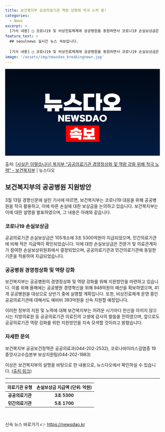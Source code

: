 ```yaml
---
title: 보건복지부 공공의료기관 역량 강화에 적극 노력 중!
categories:
  - News
excerpt: >
  [기사 내용] □ 코로나19 및 비상진료체계에 공공병원을 동원하면서 코로나19 손실보상금은 민간 보다 적게 …
feature_text: >
  ## seoulnews 실시간 뉴스 속보입니다.

  [기사 내용] □ 코로나19 및 비상진료체계에 공공병원을 동원하면서 코로나19 손실보상금은 민간 보다 적게 …
image: '/assets/img/newsdao_breakingnews.jpg'
---
```


![뉴스다오 속보](/assets/img/newsdao_breakingnews.jpg)

<p>출처: <a href="https://newsdao.kr/3334" rel="dofollow">[사실은 이렇습니다] 복지부 “공공의료기관 경영정상화 및 역량 강화 위해 적극 노력” - 보건복지부</a> | 뉴스다오</p>

<h2 data-ke-size="size26">보건복지부의 공공병원 지원방안</h2>

<p data-ke-size="size16">3월 13일 경향신문에 실린 기사에 따르면, 보건복지부는 코로나19 대응을 위해 공공병원을 적극 활용하고, 이에 따른 손실에 대한 보상금을 논의하고 있습니다. 보건복지부는 이에 대한 설명을 발표하였으며, 그 내용은 아래와 같습니다.</p>

<h3>코로나19 손실보상금</h3>
<p data-ke-size="size16">공공의료기관 손실보상금은 105개소에 3조 5300억원이 지급되었으며, 민간의료기관에 비해 적은 지급액이 확인되었습니다. 이에 대한 손실보상금은 전문가 및 의료관계자가 참여한 손실보상위원회에서 결정되었으며, 공공의료기관과 민간의료기관에 동일한 기준을 적용하여 지급되었습니다.</p>

<h3>공공병원 경영정상화 및 역량 강화</h3>
<p data-ke-size="size16">보건복지부는 공공병원의 경영정상화 및 역량 강화를 위해 지원방안을 마련하고 있습니다. 이를 위해 올해에는 공공병원 경영혁신을 위해 948억원의 예산을 확보하였으며, 41개 공공병원을 대상으로 상반기 중에 실행할 계획입니다. 또한, 비상진료체계 운영 중인 공공의료기관에 대해서도 예비비 393억원을 신속 지원할 예정입니다.</p>

<p data-ke-size="size16">이러한 정부의 지원 및 노력에 대해 보건복지부는 어려운 시기마다 헌신을 아끼지 않으시는 지방의료원 등 공공의료기관 의료진의 고생에 감사의 말씀을 전하였으며, 앞으로도 공공의료기관 역량 강화를 위한 지원방안을 지속 모색할 것이라고 밝혔습니다.</p>

<h3>자세한 문의</h3>
<p data-ke-size="size16">보건복지부 공공보건정책관 공공의료과(044-202-2532), 코로나바이러스감염증 19 중앙사고수습본부 보상지원팀(044-202-1883)</p>

<p data-ke-size="size16">이상은 보건복지부의 설명을 바탕으로 한 내용으로, 뉴스다오에서 확인하실 수 있습니다. (<a href="https://newsdao.kr/3334">출처 링크</a>)</p>
<hr>

<table>
  <thead>
    <tr>
      <th style="text-align: center;">의료기관 유형</th>
      <th style="text-align: center;">손실보상금 지급액 (단위: 억원)</th>
    </tr>
  </thead>
  <tbody>
    <tr>
      <td style="text-align: center;"><b>공공의료기관</b></td>
      <td style="text-align: center;"><b>3조 5300</b></td>
    </tr>
    <tr>
      <td style="text-align: center;"><b>민간의료기관</b></td>
      <td style="text-align: center;"><b>5조 1700</b></td>
    </tr>
  </tbody>
</table>

<p data-ke-size="size16">&nbsp;</p>
 

신속 뉴스 바로가기 👉 <a href="https://newsdao.kr" rel="dofollow">https://newsdao.kr</a>


